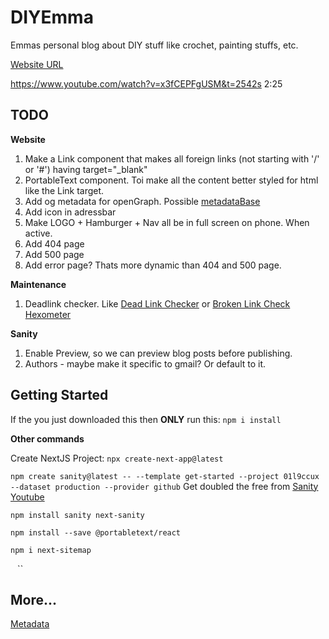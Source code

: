 # DIYEmma

Emmas personal blog about DIY stuff like crochet, painting stuffs, etc.

[Website URL](https://diy-emma.vercel.app/)


https://www.youtube.com/watch?v=x3fCEPFgUSM&t=2542s 
2:25

## TODO


**Website**
1. Make a Link component that makes all foreign links (not starting with '/' or '#') having target="_blank"
1. PortableText component. Toi make all the content better styled for html like the Link target.
1. Add og metadata for openGraph. Possible [metadataBase](https://nextjs.org/docs/app/api-reference/functions/generate-metadata#metadatabase)
1. Add icon in adressbar
1. Make LOGO + Hamburger + Nav all be in full screen on phone. When active.
1. Add 404 page
1. Add 500 page
1. Add error page? Thats more dynamic than 404 and 500 page.

**Maintenance**
1. Deadlink checker. Like [Dead Link Checker](https://www.deadlinkchecker.com/) or [Broken Link Check](https://www.brokenlinkcheck.com/) [Hexometer](https://hexometer.com/broken-links/)

**Sanity**
1. Enable Preview, so we can preview blog posts before publishing.
1. Authors - maybe make it specific to gmail? Or default to it.


## Getting Started

If the you just downloaded this then **ONLY** run this:
`npm i install`

**Other commands**

Create NextJS Project: `npx create-next-app@latest`

`npm create sanity@latest -- --template get-started --project 01l9ccux --dataset production --provider github`
Get doubled the free from [Sanity Youtube](http://sanity.io/youtube)


`npm install sanity next-sanity`


`npm install --save @portabletext/react` 

`npm i next-sitemap` 

`` `` ``


## More...

[Metadata](https://beta.nextjs.org/docs/api-reference/metadata)